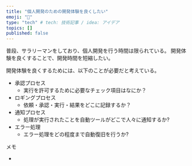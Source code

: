 ```yaml
---
title: "個人開発のための開発体験を良くしたい"
emoji: "🐷"
type: "tech" # tech: 技術記事 / idea: アイデア
topics: []
published: false
---
```


普段、サラリーマンをしており、個人開発を行う時間は限られている。
開発体験を良くすることで、開発時間を短縮したい。

開発体験を良くするためには、以下のことが必要だと考えている。

* 承認プロセス
  * 実行を許可するために必要なチェック項目はなにか？
* ロギングプロセス
  * 依頼・承認・実行・結果をどこに記録するか？
* 通知プロセス
  * 処理が実行されたことを自動ツールがどこで人々に通知するか?
* エラー処理
  * エラー処理をどの程度まで自動復旧を行うか?


メモ

* 